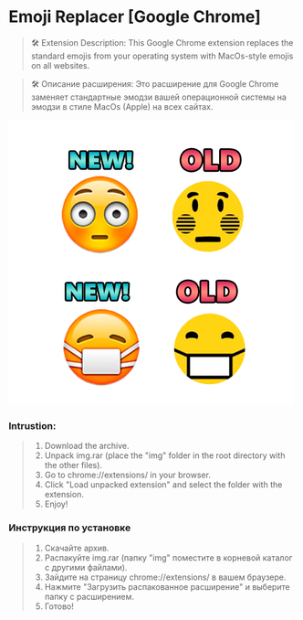 # Emoji Replacer [Google Chrome]
> 🛠️ Extension Description:
This Google Chrome extension replaces the standard emojis from your operating system with MacOs-style emojis on all websites.

> 🛠️ Описание расширения:
Это расширение для Google Chrome заменяет стандартные эмодзи вашей операционной системы на эмодзи в стиле MacOs (Apple) на всех сайтах.


![Превью Бота](preview.png)



### Intrustion:

> 1. Download the archive.
> 2. Unpack img.rar (place the "img" folder in the root directory with the other files).
> 3. Go to chrome://extensions/ in your browser.
> 4. Click "Load unpacked extension" and select the folder with the extension.
> 5. Enjoy!

### Инструкция по установке

> 1. Скачайте архив.
> 2. Распакуйте img.rar (папку "img" поместите в корневой каталог с другими файлами).
> 3. Зайдите на страницу chrome://extensions/ в вашем браузере.
> 4. Нажмите "Загрузить распакованное расширение" и выберите папку с расширением.
> 5. Готово!
